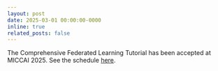 ```yaml
---
layout: post
date: 2025-03-01 00:00:00-0000
inline: true
related_posts: false
---
```


The Comprehensive Federated Learning Tutorial has been accepted at MICCAI 2025. See the schedule [here](https://schedule.fl-tutorials.org/).
